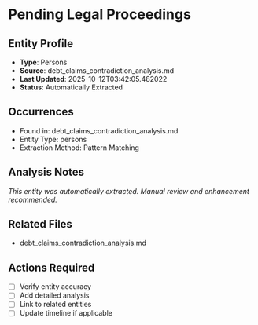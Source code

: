 # Pending Legal Proceedings

## Entity Profile
- **Type**: Persons
- **Source**: debt_claims_contradiction_analysis.md
- **Last Updated**: 2025-10-12T03:42:05.482022
- **Status**: Automatically Extracted

## Occurrences
- Found in: debt_claims_contradiction_analysis.md
- Entity Type: persons
- Extraction Method: Pattern Matching

## Analysis Notes
*This entity was automatically extracted. Manual review and enhancement recommended.*

## Related Files
- debt_claims_contradiction_analysis.md

## Actions Required
- [ ] Verify entity accuracy
- [ ] Add detailed analysis
- [ ] Link to related entities
- [ ] Update timeline if applicable
